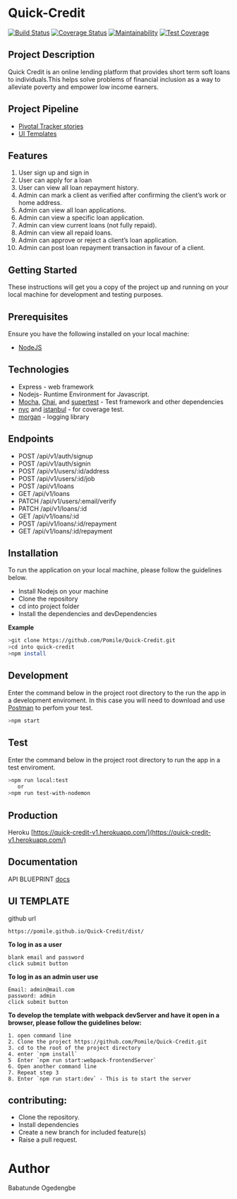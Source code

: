 # Quick-Credit
[![Build Status](https://travis-ci.org/Pomile/Quick-Credit.svg?branch=develop)](https://travis-ci.org/Pomile/Quick-Credit) [![Coverage Status](https://coveralls.io/repos/github/Pomile/Quick-Credit/badge.svg?branch=develop)](https://coveralls.io/github/Pomile/Quick-Credit?branch=develop) [![Maintainability](https://api.codeclimate.com/v1/badges/67e2c922e329af4dbe30/maintainability)](https://codeclimate.com/github/Pomile/Quick-Credit/maintainability) [![Test Coverage](https://api.codeclimate.com/v1/badges/67e2c922e329af4dbe30/test_coverage)](https://codeclimate.com/github/Pomile/Quick-Credit/test_coverage)

## Project Description
Quick Credit is an online lending platform that provides short term soft loans to individuals.This
helps solve problems of financial inclusion as a way to alleviate poverty and empower low
income earners.

## Project Pipeline
- [Pivotal Tracker stories](https://www.pivotaltracker.com/n/projects/2326785)
- [UI Templates](https://pomile.github.io/Quick-Credit/dist/)


## Features
1. User sign up and sign in
2. User can apply for a loan
3. User can view all loan repayment history.
4. Admin can mark a client as verified after confirming the client’s work or home address.
5. Admin can view all loan applications.
6. Admin can view a specific loan application.
7. Admin can view current loans (not fully repaid).
8. Admin can view all repaid loans.
9. Admin can approve or reject a client’s loan application.
10. Admin can post loan repayment transaction in favour of a client.

## Getting Started
These instructions will get you a copy of the project up and running on your local machine for development and testing purposes.

## Prerequisites
Ensure you have the following installed on your local machine:
- [NodeJS](https://nodejs.org/en/download/)

## Technologies

* Express - web framework
* Nodejs- Runtime Environment for Javascript.
* [Mocha](https://mochajs.org/), [Chai](https://www.chaijs.com/), and [supertest](https://github.com/visionmedia/supertest) - Test framework and other dependencies
* [nyc](https://www.npmjs.com/package/nyc) and [istanbul](https://github.com/istanbuljs/nyc) - for coverage test.
* [morgan](https://www.npmjs.com/package/morgan) - logging library

## Endpoints

- POST /api/v1/auth/signup
- POST /api/v1/auth/signin
- POST /api/v1/users/:id/address
- POST /api/v1/users/:id/job
- POST /api/v1/loans
- GET /api/v1/loans
- PATCH /api/v1/users/:email/verify
- PATCH /api/v1/loans/:id
- GET /api/v1/loans/:id
- POST /api/v1/loans/:id/repayment
- GET /api/v1/loans/:id/repayment



## Installation
To run the application on your local machine, please follow the guidelines below.
 - Install Nodejs on your machine
 - Clone the repository
 - cd into project folder
 - Install the dependencies and devDependencies

**Example**
```sh
>git clone https://github.com/Pomile/Quick-Credit.git
>cd into quick-credit
>npm install
```

## Development
Enter the command below in the project root directory to the run the app in a development enviroment. In this case you will need to download and use [Postman](https://www.getpostman.com/downloads/) to perfom your test.
```sh
>npm start
```
## Test
Enter the command below in the project root directory to run the app in a test enviroment.
```sh
>npm run local:test
   or
>npm run test-with-nodemon
```
## Production

Heroku
[https://quick-credit-v1.herokuapp.com/](https://quick-credit-v1.herokuapp.com/)

## Documentation

API BLUEPRINT 
[docs](https://alex308.docs.apiary.io/)

## UI TEMPLATE
github url
```
https://pomile.github.io/Quick-Credit/dist/
```
**To log in as a user**
```
blank email and password
click submit button
```

**To log in as an admin user use**
```
Email: admin@mail.com
password: admin
click submit button
```
**To develop the template with webpack devServer and have it open in a browser, please follow the guidelines below:**

```
1. open command line
2. Clone the project https://github.com/Pomile/Quick-Credit.git
3. cd to the root of the project directory
4. enter `npm install`
5  Enter `npm run start:webpack-frontendServer`
6. Open another command line
7. Repeat step 3
8. Enter `npm run start:dev` - This is to start the server
```


## contributing:

- Clone the repository.
- Install dependencies
- Create a new branch for included feature(s)
- Raise a pull request.

# Author
Babatunde Ogedengbe
